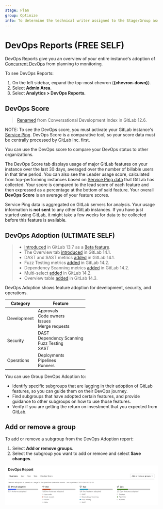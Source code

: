 ```yaml
---
stage: Plan
group: Optimize
info: To determine the technical writer assigned to the Stage/Group associated with this page, see https://about.gitlab.com/handbook/product/ux/technical-writing/#assignments
---
```


# DevOps Reports **(FREE SELF)**

DevOps Reports give you an overview of your entire instance's adoption of
[Concurrent DevOps](https://about.gitlab.com/topics/concurrent-devops/)
from planning to monitoring.

To see DevOps Reports:

1. On the left sidebar, expand the top-most chevron (**{chevron-down}**).
1. Select **Admin Area**.
1. Select **Analytics > DevOps Reports**.

## DevOps Score

> [Renamed](https://gitlab.com/gitlab-org/gitlab/-/issues/20976) from Conversational Development Index in GitLab 12.6.

NOTE:
To see the DevOps score, you must activate your GitLab instance's [Service Ping](../settings/usage_statistics.md#service-ping). DevOps Score is a comparative tool, so your score data must be centrally processed by GitLab Inc. first.

You can use the DevOps score to compare your DevOps status to other organizations.

The DevOps Score tab displays usage of major GitLab features on your instance over
the last 30 days, averaged over the number of billable users in that time period.
You can also see the Leader usage score, calculated from top-performing instances based on
[Service Ping data](../settings/usage_statistics.md#service-ping) that GitLab has collected.
Your score is compared to the lead score of each feature and then expressed
as a percentage at the bottom of said feature. Your overall **DevOps Score** is an average of your
feature scores.

Service Ping data is aggregated on GitLab servers for analysis. Your usage
information is **not sent** to any other GitLab instances.
If you have just started using GitLab, it might take a few weeks for data to be collected before this
feature is available.

## DevOps Adoption **(ULTIMATE SELF)**

> - [Introduced](https://gitlab.com/gitlab-org/gitlab/-/issues/247112) in GitLab 13.7 as a [Beta feature](../../policy/experiment-beta-support.md#beta).
> - The Overview tab [introduced](https://gitlab.com/gitlab-org/gitlab/-/issues/330401) in GitLab 14.1.
> - DAST and SAST metrics [added](https://gitlab.com/gitlab-org/gitlab/-/issues/328033) in GitLab 14.1.
> - Fuzz Testing metrics [added](https://gitlab.com/gitlab-org/gitlab/-/issues/330398) in GitLab 14.2.
> - Dependency Scanning metrics [added](https://gitlab.com/gitlab-org/gitlab/-/issues/328034) in GitLab 14.2.
> - Multi-select [added](https://gitlab.com/gitlab-org/gitlab/-/issues/333586) in GitLab 14.2.
> - Overview table [added](https://gitlab.com/gitlab-org/gitlab/-/issues/335638) in GitLab 14.3.

DevOps Adoption shows feature adoption for development, security, and operations.

| Category | Feature |
| ---      | ---      |
| Development   | Approvals<br>Code owners<br>Issues<br>Merge requests   |
| Security   | DAST<br>Dependency Scanning<br>Fuzz Testing<br>SAST  |
| Operations   | Deployments<br>Pipelines<br>Runners   |

You can use Group DevOps Adoption to:

- Identify specific subgroups that are lagging in their adoption of GitLab features, so you can guide them on
their DevOps journey.
- Find subgroups that have adopted certain features, and provide guidance to other subgroups on
how to use those features.
- Verify if you are getting the return on investment that you expected from GitLab.

## Add or remove a group

To add or remove a subgroup from the DevOps Adoption report:

1. Select **Add or remove groups**.
1. Select the subgroup you want to add or remove and select **Save changes**.

![DevOps Adoption](img/admin_devops_adoption_v14_2.png)
